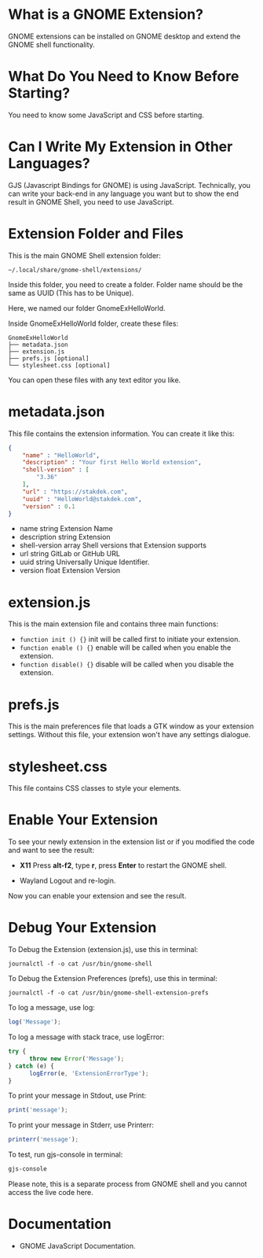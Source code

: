 # What is a GNOME Extension?

GNOME extensions can be installed on GNOME desktop and extend the GNOME shell functionality.

# What Do You Need to Know Before Starting?

You need to know some JavaScript and CSS before starting.

# Can I Write My Extension in Other Languages?

GJS (Javascript Bindings for GNOME) is using JavaScript. Technically, you can write your back-end in any language you want but to show the end result in GNOME Shell, you need to use JavaScript.


# Extension Folder and Files

This is the main GNOME Shell extension folder:

`~/.local/share/gnome-shell/extensions/`

Inside this folder, you need to create a folder. Folder name should be the same as UUID (This has to be Unique).

Here, we named our folder GnomeExHelloWorld.

Inside GnomeExHelloWorld folder, create these files:
```
GnomeExHelloWorld
├── metadata.json
├── extension.js
├── prefs.js [optional]
└── stylesheet.css [optional]
```
You can open these files with any text editor you like.


# metadata.json

This file contains the extension information. You can create it like this:

```json
{
    "name" : "HelloWorld",
    "description" : "Your first Hello World extension",
    "shell-version" : [
        "3.36"
    ],
    "url" : "https://stakdek.com",
    "uuid" : "HelloWorld@stakdek.com",
    "version" : 0.1
}
```

* name string Extension Name
* description string Extension
* shell-version array Shell versions that Extension supports
* url string GitLab or GitHub URL
* uuid string Universally Unique Identifier.
* version float Extension Version

# extension.js

This is the main extension file and contains three main functions:

* `function init () {}` init will be called first to initiate your extension.
* `function enable () {}` enable will be called when you enable the extension.
* `function disable() {}` disable will be called when you disable the extension.


# prefs.js

This is the main preferences file that loads a GTK window as your extension settings. Without this file, your extension won't have any settings dialogue.

# stylesheet.css

This file contains CSS classes to style your elements.


# Enable Your Extension

To see your newly extension in the extension list or if you modified the code and want to see the result:

* **X11** Press **alt-f2**, type **r**, press **Enter** to restart the GNOME shell.

* Wayland Logout and re-login.

Now you can enable your extension and see the result.

# Debug Your Extension

To Debug the Extension (extension.js), use this in terminal:

`journalctl -f -o cat /usr/bin/gnome-shell`

To Debug the Extension Preferences (prefs), use this in terminal:

`journalctl -f -o cat /usr/bin/gnome-shell-extension-prefs`

To log a message, use log:
```javascript
log('Message');
```
To log a message with stack trace, use logError:
```javascript
try {
      throw new Error('Message');
} catch (e) {
      logError(e, 'ExtensionErrorType');
}
```
To print your message in Stdout, use Print:
```javascript
print('message');
```

To print your message in Stderr, use Printerr:
```javascript
printerr('message');
```

To test, run gjs-console in terminal:
```bash
gjs-console
```
Please note, this is a separate process from GNOME shell and you cannot access the live code here.

# Documentation

* GNOME JavaScript Documentation.
